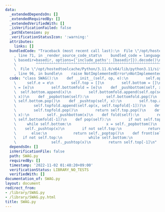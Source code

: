 ```yaml
---
data:
  _extendedDependsOn: []
  _extendedRequiredBy: []
  _extendedVerifiedWith: []
  _isVerificationFailed: false
  _pathExtension: py
  _verificationStatusIcon: ':warning:'
  attributes:
    links: []
  bundledCode: "Traceback (most recent call last):\n  File \"/opt/hostedtoolcache/Python/3.11.0/x64/lib/python3.11/site-packages/onlinejudge_verify/documentation/build.py\"\
    , line 71, in _render_source_code_stat\n    bundled_code = language.bundle(stat.path,\
    \ basedir=basedir, options={'include_paths': [basedir]}).decode()\n          \
    \         ^^^^^^^^^^^^^^^^^^^^^^^^^^^^^^^^^^^^^^^^^^^^^^^^^^^^^^^^^^^^^^^^^^^^^^^^^^^^^^^^^\n\
    \  File \"/opt/hostedtoolcache/Python/3.11.0/x64/lib/python3.11/site-packages/onlinejudge_verify/languages/python.py\"\
    , line 96, in bundle\n    raise NotImplementedError\nNotImplementedError\n"
  code: "class SWAG():\n    def __init__(self, op, e):\n        self.op = op\n   \
    \     self.e = e\n        self.top = []\n        self.bottom = []\n        self.topfold\
    \ = [e]\n        self.bottomfold = [e]\n    def _pushbottom(self, x):\n      \
    \  self.bottom.append(x)\n        self.bottomfold.append(self.op(self.bottomfold[-1],\
    \ x))\n    def _popbottom(self):\n        self.bottomfold.pop()\n        return\
    \ self.bottom.pop()\n    def _pushtop(self, x):\n        self.top.append(x)\n\
    \        self.topfold.append(self.op(x, self.topfold[-1]))\n    def _poptop(self):\n\
    \        self.topfold.pop()\n        return self.top.pop()\n    def push(self,\
    \ x):\n        self._pushbottom(x)\n    def fold(self):\n        return self.op(self.topfold[-1],\
    \ self.bottomfold[-1])\n    def pop(self):\n        if not self.top:\n       \
    \     while self.bottom:\n                x = self._popbottom()\n            \
    \    self._pushtop(x)\n        if not self.top:\n            return self.e\n \
    \       else:\n            return self._poptop()\n    def front(self):\n     \
    \   if not self.top:\n            while self.bottom:\n                x = self._popbottom()\n\
    \                self._pushtop(x)\n        return self.top[-1]\n"
  dependsOn: []
  isVerificationFile: false
  path: SWAG.py
  requiredBy: []
  timestamp: '2022-11-02 01:48:20+09:00'
  verificationStatus: LIBRARY_NO_TESTS
  verifiedWith: []
documentation_of: SWAG.py
layout: document
redirect_from:
- /library/SWAG.py
- /library/SWAG.py.html
title: SWAG.py
---
```


